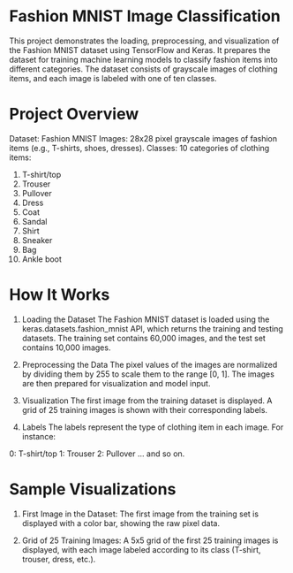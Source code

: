 # Fashion MNIST Image Classification

This project demonstrates the loading, preprocessing, and visualization of the Fashion MNIST dataset using TensorFlow and Keras. It prepares the dataset for training machine learning models to classify fashion items into different categories. The dataset consists of grayscale images of clothing items, and each image is labeled with one of ten classes.

# Project Overview

Dataset: Fashion MNIST
Images: 28x28 pixel grayscale images of fashion items (e.g., T-shirts, shoes, dresses).
Classes: 10 categories of clothing items:
  1. T-shirt/top
  2. Trouser
  3. Pullover
  4. Dress
  5. Coat
  6. Sandal
  7. Shirt
  8. Sneaker
  9. Bag
  10. Ankle boot

# How It Works

1. Loading the Dataset
The Fashion MNIST dataset is loaded using the keras.datasets.fashion_mnist API, which returns the training and testing datasets. The training set contains 60,000 images, and the test set contains 10,000 images.

2. Preprocessing the Data
The pixel values of the images are normalized by dividing them by 255 to scale them to the range [0, 1].
The images are then prepared for visualization and model input.

3. Visualization
The first image from the training dataset is displayed.
A grid of 25 training images is shown with their corresponding labels.

4. Labels
The labels represent the type of clothing item in each image. For instance:

0: T-shirt/top
1: Trouser
2: Pullover
... and so on.

# Sample Visualizations

1. First Image in the Dataset:
The first image from the training set is displayed with a color bar, showing the raw pixel data.

3. Grid of 25 Training Images:
A 5x5 grid of the first 25 training images is displayed, with each image labeled according to its class (T-shirt, trouser, dress, etc.).
